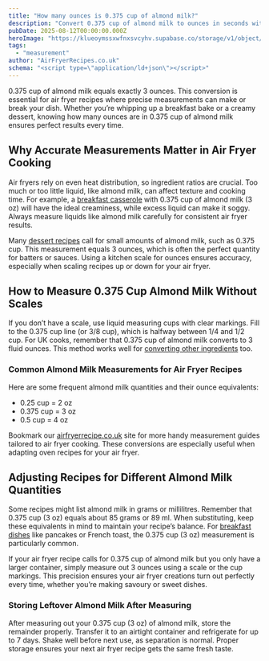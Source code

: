 ```yaml
---
title: "How many ounces is 0.375 cup of almond milk?"
description: "Convert 0.375 cup of almond milk to ounces in seconds with our easy guide. Perfect for air fryer recipes and precise measurements."
pubDate: 2025-08-12T00:00:00.000Z
heroImage: "https://klueoymssxwfnxsvcyhv.supabase.co/storage/v1/object/public/md/how-many-ounces-is-0-375-cup-of-almond-milk-b522e93b.webp"
tags:
  - "measurement"
author: "AirFryerRecipes.co.uk"
schema: "<script type=\"application/ld+json\"></script>"
---
```


<p>0.375 cup of almond milk equals exactly 3 ounces. This conversion is essential for air fryer recipes where precise measurements can make or break your dish. Whether you’re whipping up a breakfast bake or a creamy dessert, knowing how many ounces are in 0.375 cup of almond milk ensures perfect results every time.</p>

<h2>Why Accurate Measurements Matter in Air Fryer Cooking</h2>
<p>Air fryers rely on even heat distribution, so ingredient ratios are crucial. Too much or too little liquid, like almond milk, can affect texture and cooking time. For example, a <a href=https://www.airfryerrecipe.co.uk/recipes>breakfast casserole</a> with 0.375 cup of almond milk (3 oz) will have the ideal creaminess, while excess liquid can make it soggy. Always measure liquids like almond milk carefully for consistent air fryer results.</p>
<p>Many <a href=https://www.airfryerrecipe.co.uk/recipe-category/dessert>dessert recipes</a> call for small amounts of almond milk, such as 0.375 cup. This measurement equals 3 ounces, which is often the perfect quantity for batters or sauces. Using a kitchen scale for ounces ensures accuracy, especially when scaling recipes up or down for your air fryer.</p>

<h2>How to Measure 0.375 Cup Almond Milk Without Scales</h2>
<p>If you don’t have a scale, use liquid measuring cups with clear markings. Fill to the 0.375 cup line (or 3/8 cup), which is halfway between 1/4 and 1/2 cup. For UK cooks, remember that 0.375 cup of almond milk converts to 3 fluid ounces. This method works well for <a href=https://www.airfryerrecipe.co.uk/air-fryer-conversion-chart>converting other ingredients</a> too.</p>

<h3>Common Almond Milk Measurements for Air Fryer Recipes</h3>
<p>Here are some frequent almond milk quantities and their ounce equivalents:</p>
<ul>
<li>0.25 cup = 2 oz</li>
<li>0.375 cup = 3 oz</li>
<li>0.5 cup = 4 oz</li>
</ul>
<p>Bookmark our <a href=https://www.airfryerrecipe.co.uk>airfryerrecipe.co.uk</a> site for more handy measurement guides tailored to air fryer cooking. These conversions are especially useful when adapting oven recipes for your air fryer.</p>

<h2>Adjusting Recipes for Different Almond Milk Quantities</h2>
<p>Some recipes might list almond milk in grams or millilitres. Remember that 0.375 cup (3 oz) equals about 85 grams or 89 ml. When substituting, keep these equivalents in mind to maintain your recipe’s balance. For <a href=https://www.airfryerrecipe.co.uk/recipe-category/breakfast>breakfast dishes</a> like pancakes or French toast, the 0.375 cup (3 oz) measurement is particularly common.</p>
<p>If your air fryer recipe calls for 0.375 cup of almond milk but you only have a larger container, simply measure out 3 ounces using a scale or the cup markings. This precision ensures your air fryer creations turn out perfectly every time, whether you’re making savoury or sweet dishes.</p>

<h3>Storing Leftover Almond Milk After Measuring</h3>
<p>After measuring out your 0.375 cup (3 oz) of almond milk, store the remainder properly. Transfer it to an airtight container and refrigerate for up to 7 days. Shake well before next use, as separation is normal. Proper storage ensures your next air fryer recipe gets the same fresh taste.</p>